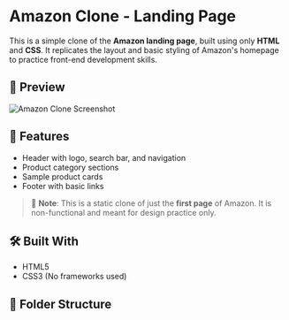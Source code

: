 # Amazon Clone - Landing Page

This is a simple clone of the **Amazon landing page**, built using only **HTML** and **CSS**. It replicates the layout and basic styling of Amazon's homepage to practice front-end development skills.

## 📸 Preview

![Amazon Clone Screenshot](screenshot.png) 

## 🚀 Features

- Header with logo, search bar, and navigation
- Product category sections
- Sample product cards
- Footer with basic links

> 🔧 **Note**: This is a static clone of just the **first page** of Amazon. It is non-functional and meant for design practice only.

## 🛠️ Built With

- HTML5
- CSS3 (No frameworks used)

## 📂 Folder Structure


